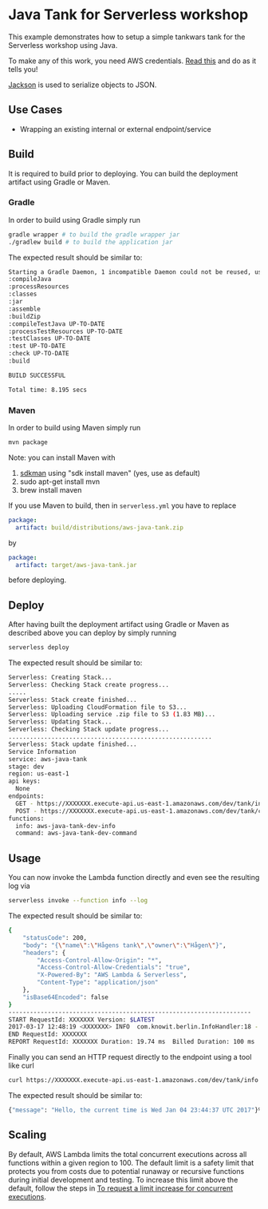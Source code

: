 # Java Tank for Serverless workshop

This example demonstrates how to setup a simple tankwars tank for the Serverless workshop using Java. 

To make any of this work, you need AWS credentials. [Read this](https://serverless.com/framework/docs/providers/aws/guide/credentials/) and do as it tells you!

[Jackson](https://github.com/FasterXML/jackson) is used to serialize objects to JSON.

## Use Cases

- Wrapping an existing internal or external endpoint/service

## Build

It is required to build prior to deploying. You can build the deployment artifact using Gradle or Maven.

### Gradle

In order to build using Gradle simply run

```bash
gradle wrapper # to build the gradle wrapper jar
./gradlew build # to build the application jar
```

The expected result should be similar to:

```bash
Starting a Gradle Daemon, 1 incompatible Daemon could not be reused, use --status for details
:compileJava
:processResources
:classes
:jar
:assemble
:buildZip
:compileTestJava UP-TO-DATE
:processTestResources UP-TO-DATE
:testClasses UP-TO-DATE
:test UP-TO-DATE
:check UP-TO-DATE
:build

BUILD SUCCESSFUL

Total time: 8.195 secs
```

### Maven

In order to build using Maven simply run

```bash
mvn package
```

Note: you can install Maven with

1. [sdkman](http://sdkman.io/) using "sdk install maven" (yes, use as default)
2. sudo apt-get install mvn
3. brew install maven

If you use Maven to build, then in `serverless.yml` you have to replace

```yaml
package:
  artifact: build/distributions/aws-java-tank.zip
```
by
```yaml
package:
  artifact: target/aws-java-tank.jar
```
before deploying.

## Deploy

After having built the deployment artifact using Gradle or Maven as described above you can deploy by simply running

```bash
serverless deploy
```

The expected result should be similar to:

```bash
Serverless: Creating Stack...
Serverless: Checking Stack create progress...
.....
Serverless: Stack create finished...
Serverless: Uploading CloudFormation file to S3...
Serverless: Uploading service .zip file to S3 (1.83 MB)...
Serverless: Updating Stack...
Serverless: Checking Stack update progress...
.........................................................
Serverless: Stack update finished...
Service Information
service: aws-java-tank
stage: dev
region: us-east-1
api keys:
  None
endpoints:
  GET - https://XXXXXXX.execute-api.us-east-1.amazonaws.com/dev/tank/info
  POST - https://XXXXXXX.execute-api.us-east-1.amazonaws.com/dev/tank/command
functions:
  info: aws-java-tank-dev-info
  command: aws-java-tank-dev-command

```

## Usage

You can now invoke the Lambda function directly and even see the resulting log via

```bash
serverless invoke --function info --log
```

The expected result should be similar to:

```bash
{
    "statusCode": 200,
    "body": "{\"name\":\"Hågens tank\",\"owner\":\"Hågen\"}",
    "headers": {
        "Access-Control-Allow-Origin": "*",
        "Access-Control-Allow-Credentials": "true",
        "X-Powered-By": "AWS Lambda & Serverless",
        "Content-Type": "application/json"
    },
    "isBase64Encoded": false
}
--------------------------------------------------------------------
START RequestId: XXXXXXX Version: $LATEST
2017-03-17 12:48:19 <XXXXXXX> INFO  com.knowit.berlin.InfoHandler:18 - received: {}
END RequestId: XXXXXXX
REPORT RequestId: XXXXXXX Duration: 19.74 ms  Billed Duration: 100 ms   Memory Size: 1024 MB  Max Memory Used: 57 MB  
```

Finally you can send an HTTP request directly to the endpoint using a tool like curl

```bash
curl https://XXXXXXX.execute-api.us-east-1.amazonaws.com/dev/tank/info
```

The expected result should be similar to:

```bash
{"message": "Hello, the current time is Wed Jan 04 23:44:37 UTC 2017"}%  
```

## Scaling

By default, AWS Lambda limits the total concurrent executions across all functions within a given region to 100. The default limit is a safety limit that protects you from costs due to potential runaway or recursive functions during initial development and testing. To increase this limit above the default, follow the steps in [To request a limit increase for concurrent executions](http://docs.aws.amazon.com/lambda/latest/dg/concurrent-executions.html#increase-concurrent-executions-limit).
